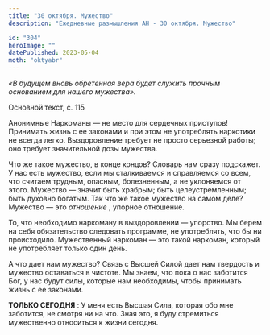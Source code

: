 ```yaml
---
title: "30 октября. Мужество"
description: "Ежедневные размышления АН - 30 октября. Мужество"

id: "304"
heroImage: ""
datePublished: 2023-05-04
moth: "oktyabr"
---
```


_«В будущем вновь обретенная вера будет служить прочным основанием для нашего
мужества»._

Основной текст, с. 115

Анонимные Наркоманы — не место для сердечных приступов! Принимать жизнь с ее
законами и при этом не употреблять наркотики не всегда легко. Выздоровление
требует не просто серьезной работы; оно требует значительной дозы мужества.

Что же такое мужество, в конце концов? Словарь нам сразу подскажет. У нас есть
мужество, если мы сталкиваемся и справляемся со всем, что считаем трудным,
опасным, болезненным, а не уклоняемся от этого. Мужество — значит быть
храбрым; быть целеустремленным; быть духовно богатым. Так что же такое
мужество на самом деле? Мужество — это _отношение_ , упорное отношение.

То, что необходимо наркоману в выздоровлении — упорство. Мы берем на себя
обязательство следовать программе, не употреблять, что бы ни происходило.
Мужественный наркоман — это такой наркоман, который не употребляет только один
день.

А что дает нам мужество? Связь с Высшей Силой дает нам твердость и мужество
оставаться в чистоте. Мы знаем, что пока о нас заботится Бог, у нас будут
силы, которые нам необходимы, чтобы принимать жизнь с ее законами.

**ТОЛЬКО СЕГОДНЯ** : У меня есть Высшая Сила, которая обо мне заботится, не
смотря ни на что. Зная это, я буду стремиться мужественно относиться к жизни
сегодня.
